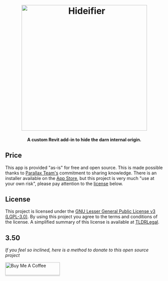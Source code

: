 <h1 align="center">
  <br>
  <img src="https://github.com/johnpierson/InternalOriginHide-Ifier/blob/master/_resources/hideifier.jpg" alt="Hideifier" width="400">

</h1>
<h4 align="center">A custom Revit add-in to hide the darn internal origin.</h4>


## Price
This app is provided "as-is" for free and open source. This is made possible thanks to [Parallax Team's](https://www.parallaxteam.com/) commitment to sharing knowledge. There is an installer available on the [App Store](https://apps.autodesk.com/RVT/en/Detail/Index?id=5220447443915654569&appLang=&os=Win64&mode=preview&autostart=True&loginRequired=True), but this project is very much "use at your own risk", please pay attention to the [license](#license) below.

## License
This project is licensed under the [GNU Lesser General Public License v3 (LGPL-3.0)](https://github.com/johnpierson/InternalOriginHide-Ifier/blob/master/LICENSE). By using this project you agree to the terms and conditions of the license. A simplified summary of this license is available at [TLDRLegal](https://tldrlegal.com/license/gnu-lesser-general-public-license-v3-(lgpl-3)).

## 3.50
 _If you feel so inclined, here is a method to donate to this open source project_

 <a href="https://www.buymeacoffee.com/j0hnp" target="_blank"><img src="https://www.buymeacoffee.com/assets/img/custom_images/orange_img.png" alt="Buy Me A Coffee" style="height: 41px !important;width: 174px !important;box-shadow: 0px 3px 2px 0px rgba(190, 190, 190, 0.5) !important;-webkit-box-shadow: 0px 3px 2px 0px rgba(190, 190, 190, 0.5) !important;" ></a>
